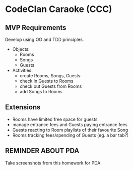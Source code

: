 # CodeClan Caraoke (CCC)

## MVP Requirements

Develop using OO and TDD principles.

* Objects:
    * Rooms
    * Songs
    * Guests
* Activities:
    * create Rooms, Songs, Guests
    * check in Guests to Rooms
    * check out Guests from Rooms
    * add Songs to Rooms

## Extensions

* Rooms have limited free space for guests
* manage entrance fees and Guests paying entrance fees
* Guests reacting to Room playlists of their favourite Song
* Rooms tracking fees/spending of Guests (eg. a bar tab?)

## REMINDER ABOUT PDA

Take screenshots from this homework for PDA.
